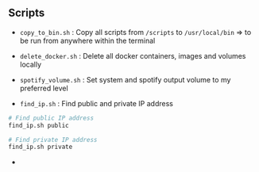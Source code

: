 ## Scripts

- `copy_to_bin.sh` : Copy all scripts from `/scripts` to `/usr/local/bin` => to be run from anywhere within the terminal

- `delete_docker.sh` : Delete all docker containers, images and volumes locally

- `spotify_volume.sh` : Set system and spotify output volume to my preferred level

- `find_ip.sh` : Find public and private IP address
```bash
# Find public IP address
find_ip.sh public

# Find private IP address
find_ip.sh private
```

- 